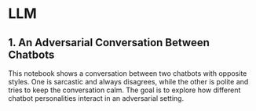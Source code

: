 # LLM

## 1. An Adversarial Conversation Between Chatbots
This notebook shows a conversation between two chatbots with opposite styles. One is sarcastic and always disagrees, while the other is polite and tries to keep the conversation calm. The goal is to explore how different chatbot personalities interact in an adversarial setting.
